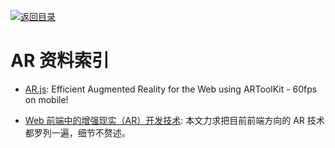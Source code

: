 [![返回目录](https://parg.co/UGo)](https://github.com/wxyyxc1992/Awesome-Links) 
 
 
# AR 资料索引

- [AR.js](https://github.com/jeromeetienne/AR.js): Efficient Augmented Reality for the Web using ARToolKit - 60fps on mobile!

- [Web 前端中的增强现实（AR）开发技术](https://parg.co/UvW): 本文力求把目前前端方向的 AR 技术都罗列一遍，细节不赘述。
